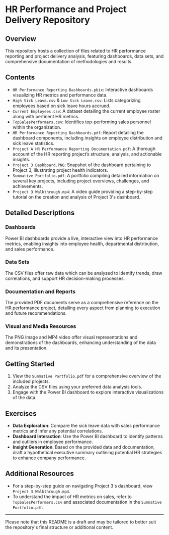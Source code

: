 # HR Performance and Project Delivery Repository

## Overview
This repository hosts a collection of files related to HR performance reporting and project delivery analysis, featuring dashboards, data sets, and comprehensive documentation of methodologies and results.

## Contents
- `HR Performance Reporting Dashboards.pbix`: Interactive dashboards visualizing HR metrics and performance data.
- `High Sick Leave.csv` & `Low Sick Leave.csv`: Lists categorizing employees based on sick leave hours accrued.
- `Current Employees.csv`: A dataset detailing the current employee roster along with pertinent HR metrics.
- `TopSalesPerformers.csv`: Identifies top-performing sales personnel within the organization.
- `HR Performance Reporting Dashboards.pdf`: Report detailing the dashboard components, including insights on employee distribution and sick leave statistics.
- `Project A HR Performance Reporting Documentation.pdf`: A thorough account of the HR reporting project’s structure, analysis, and actionable insights.
- `Project 3 Dashboard.PNG`: Snapshot of the dashboard pertaining to Project 3, illustrating project health indicators.
- `Summative Portfolio.pdf`: A portfolio compiling detailed information on several key projects, including project overviews, challenges, and achievements.
- `Project 3 Walkthrough.mp4`: A video guide providing a step-by-step tutorial on the creation and analysis of Project 3's dashboard.

## Detailed Descriptions

### Dashboards
Power BI dashboards provide a live, interactive view into HR performance metrics, enabling insights into employee health, departmental distribution, and sales performance.

### Data Sets
The CSV files offer raw data which can be analyzed to identify trends, draw correlations, and support HR decision-making processes.

### Documentation and Reports
The provided PDF documents serve as a comprehensive reference on the HR performance project, detailing every aspect from planning to execution and future recommendations.

### Visual and Media Resources
The PNG image and MP4 video offer visual representations and demonstrations of the dashboards, enhancing understanding of the data and its presentation.

## Getting Started
1. View the `Summative Portfolio.pdf` for a comprehensive overview of the included projects.
2. Analyze the CSV files using your preferred data analysis tools.
3. Engage with the Power BI dashboard to explore interactive visualizations of the data.

## Exercises
- **Data Exploration**: Compare the sick leave data with sales performance metrics and infer any potential correlations.
- **Dashboard Interaction**: Use the Power BI dashboard to identify patterns and outliers in employee performance.
- **Insight Generation**: Based on the provided data and documentation, draft a hypothetical executive summary outlining potential HR strategies to enhance company performance.

## Additional Resources
- For a step-by-step guide on navigating Project 3's dashboard, view `Project 3 Walkthrough.mp4`.
- To understand the impact of HR metrics on sales, refer to `TopSalesPerformers.csv` and associated documentation in the `Summative Portfolio.pdf`.

---

Please note that this README is a draft and may be tailored to better suit the repository's final structure or additional content.
